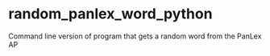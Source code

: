 # random_panlex_word_python
Command line version of program that gets a random word from the PanLex AP
